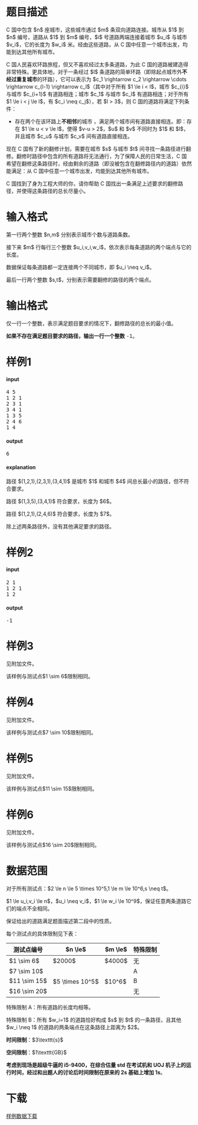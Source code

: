 # 题目描述

<p>C 国中包含 $n$ 座城市，这些城市通过 $m$ 条双向道路连接。城市从 $1$ 到 $n$ 编号，道路从 $1$ 到 $m$ 编号，$i$ 号道路两端连接着城市 $u_i$ 与城市 $v_i$，它的长度为 $w_i$ 米。经由这些道路，从 C 国中任意一个城市出发，均能到达其他所有城市。</p>
<p>C 国人民喜欢环路旅程，但又不喜欢经过太多条道路，为此 C 国的道路被建造得非常特殊。更具体地，对于一条经过 $l$ 条道路的简单环路（即除起点城市外<strong>不经过重复城市</strong>的环路），它可以表示为 $c_1 \rightarrow c_2 \rightarrow \cdots \rightarrow c_{l-1} \rightarrow c_l$（其中对于所有 $1 \le i &lt; l$，城市 $c_{i}$ 与城市 $c_{i+1}$ 有道路相连；城市 $c_1$ 与城市 $c_l$ 有道路相连；对于所有 $1 \le i &lt; j \le l$，有 $c_i \neq c_j$），若 $l &gt; 3$，则 C 国的道路将满足下列条件：</p>
<ul><li>存在两个在该环路上<strong>不相邻</strong>的城市 ，满足两个城市间有道路直接相连。即：存在 $1 \le u &lt; v \le l$，使得 $v-u &gt; 2$，$u$ 和 $v$ 不同时为 $1$ 和 $l$，并且城市 $c_u$ 与城市 $c_v$ 间有道路直接相连。</li>
</ul><p>现在 C 国有了新的翻修计划，需要在城市 $s$ 与城市 $t$ 间寻找一条路径进行翻修。翻修时路径中包含的所有道路将无法通行，为了保障人民的日常生活，C 国希望在翻修这条路径时，经由剩余的道路（即没被包含在翻修路径内的道路）依然能满足：从 C 国中任意一个城市出发，均能到达其他所有城市。</p>
<p>C 国找到了身为工程大师的你，请你帮助 C 国找出一条满足上述要求的翻修路径，并使得这条路径的总长尽量小。</p>

# 输入格式


<p>第一行两个整数 $n,m$ 分别表示城市个数与道路条数。</p>
<p>接下来 $m$ 行每行三个整数 $u_i,v_i,w_i$，依次表示每条道路的两个端点与它的长度。</p>
<p>数据保证每条道路都一定连接两个不同城市，即 $u_i \neq v_i$。</p>
<p>最后一行两个整数 $s,t$，分别表示需要翻修的路径的两个端点。</p>

# 输出格式


<p>仅一行一个整数，表示满足题目要求的情况下，翻修路径的总长的最小值。</p>
<p><strong>如果不存在满足题目要求的路径，输出一行一个整数</strong> <samp>-1</samp>。</p>

# 样例1


<h4>input</h4>
<pre>4 5
1 2 1
2 3 1
3 4 1
1 3 5
2 4 6
1 4
</pre>

<h4>output</h4>
<pre>6
</pre>

<h4>explanation</h4>
<p>路径 $(1,2,1),(2,3,1),(3,4,1)$ 是城市 $1$ 和城市 $4$ 间总长最小的路径，但不符合要求。</p>
<p>路径 $(1,3,5),(3,4,1)$ 符合要求，长度为 $6$。</p>
<p>路径 $(1,2,1),(2,4,6)$ 符合要求，长度为 $7$。</p>
<p>除上述两条路径外，没有其他满足要求的路径。</p>

# 样例2


<h4>input</h4>
<pre>2 1
1 2 1
1 2
</pre>

<h4>output</h4>
<pre>-1
</pre>


# 样例3


<p>见附加文件。</p>
<p>该样例与测试点$1 \sim 6$限制相同。</p>

# 样例4


<p>见附加文件。</p>
<p>该样例与测试点$7 \sim 10$限制相同。</p>

# 样例5


<p>见附加文件。</p>
<p>该样例与测试点$11 \sim 15$限制相同。</p>

# 样例6


<p>见附加文件。</p>
<p>该样例与测试点$16 \sim 20$限制相同。</p>

# 数据范围


<p>对于所有测试点：$2 \le n \le 5 \times 10^5,1 \le m \le 10^6,s \neq t$。</p>
<p>$1 \le u_i,v_i \le n$，$u_i \neq v_i$，$1 \le w_i \le 10^9$，保证任意两条道路它们的端点不全相同。</p>
<p>保证给出的道路满足题面描述第二段中的性质。</p>
<p>每个测试点的具体限制见下表：</p>
<div class="table-responsive">
    <table class="table table-bordered table-text-center table-vertical-middle"><thead><tr><th>测试点编号</th><th>$n \le$</th><th>$m \le$</th><th>特殊限制</th></tr></thead><tbody><tr><td>$1 \sim 6$</td><td>$2000$</td><td>$4000$</td><td>无</td></tr><tr><td>$7 \sim 10$</td><td rowspan="3">$5 \times 10^5$</td><td rowspan="3">$10^6$</td><td>A</td></tr><tr><td>$11 \sim 15$</td><td>B</td></tr><tr><td>$16 \sim 20$</td><td>无</td></tr></tbody></table></div>

<p>特殊限制 A：所有道路的长度均相等。</p>
<p>特殊限制 B：所有 $w_i=1$ 的道路恰好构成 $s$ 到 $t$ 的一条路径，且其他 $w_i \neq 1$ 的道路的两条端点在这条路径上距离为 $2$。</p>
<p><strong>时间限制</strong>：$3\texttt{s}$</p>
<p><strong>空间限制</strong>：$1\texttt{GB}$</p>
<p><strong>考虑到现场是超级牛逼的 i5-9400，在综合估量 std 在考试机和 UOJ 机子上的运行时间，经过和出题人的讨论后时间限制在原来的 2s 基础上增加 1s</strong>。</p>

# 下载


<p><a href="/download.php?type=problem&amp;id=563">样例数据下载</a></p>
